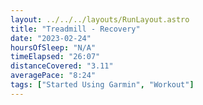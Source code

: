 ```yaml
---
layout: ../../../layouts/RunLayout.astro
title: "Treadmill - Recovery"
date: "2023-02-24"
hoursOfSleep: "N/A"
timeElapsed: "26:07"
distanceCovered: "3.11"
averagePace: "8:24"
tags: ["Started Using Garmin", "Workout"]
---
```

